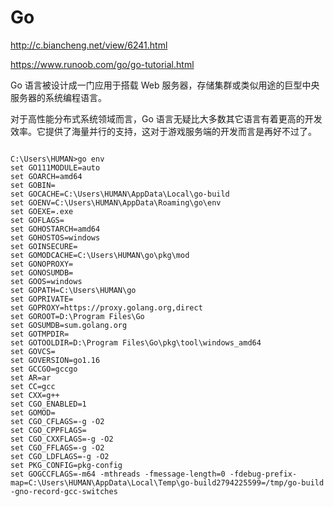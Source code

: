 # Go

http://c.biancheng.net/view/6241.html

https://www.runoob.com/go/go-tutorial.html

Go 语言被设计成一门应用于搭载 Web 服务器，存储集群或类似用途的巨型中央服务器的系统编程语言。

对于高性能分布式系统领域而言，Go 语言无疑比大多数其它语言有着更高的开发效率。它提供了海量并行的支持，这对于游戏服务端的开发而言是再好不过了。


```

C:\Users\HUMAN>go env
set GO111MODULE=auto
set GOARCH=amd64
set GOBIN=
set GOCACHE=C:\Users\HUMAN\AppData\Local\go-build
set GOENV=C:\Users\HUMAN\AppData\Roaming\go\env
set GOEXE=.exe
set GOFLAGS=
set GOHOSTARCH=amd64
set GOHOSTOS=windows
set GOINSECURE=
set GOMODCACHE=C:\Users\HUMAN\go\pkg\mod
set GONOPROXY=
set GONOSUMDB=
set GOOS=windows
set GOPATH=C:\Users\HUMAN\go
set GOPRIVATE=
set GOPROXY=https://proxy.golang.org,direct
set GOROOT=D:\Program Files\Go
set GOSUMDB=sum.golang.org
set GOTMPDIR=
set GOTOOLDIR=D:\Program Files\Go\pkg\tool\windows_amd64
set GOVCS=
set GOVERSION=go1.16
set GCCGO=gccgo
set AR=ar
set CC=gcc
set CXX=g++
set CGO_ENABLED=1
set GOMOD=
set CGO_CFLAGS=-g -O2
set CGO_CPPFLAGS=
set CGO_CXXFLAGS=-g -O2
set CGO_FFLAGS=-g -O2
set CGO_LDFLAGS=-g -O2
set PKG_CONFIG=pkg-config
set GOGCCFLAGS=-m64 -mthreads -fmessage-length=0 -fdebug-prefix-map=C:\Users\HUMAN\AppData\Local\Temp\go-build2794225599=/tmp/go-build -gno-record-gcc-switches


```











